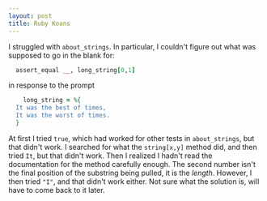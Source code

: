 ```yaml
---
layout: post
title: Ruby Koans
---
```


I struggled with ```about_strings```. In particular, I couldn't figure out what was supposed to go in the blank for: 
```ruby 
  assert_equal __, long_string[0,1]
```
in response to the prompt
```ruby
    long_string = %{
  It was the best of times,
  It was the worst of times.
  }
```
At first I tried ``` true ```, which had worked for other tests in ```about_strings```, but that didn't work. I searched for what the ```string[x,y]``` method did, and then tried ```It```, but that didn't work. Then I realized I hadn't read the documentation for the method carefully enough. The second number isn't the final position of the substring being pulled, it is the *length*. However, I then tried ```"I"```, and that didn't work either. Not sure what the solution is, will have to come back to it later.

